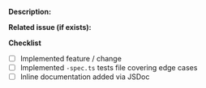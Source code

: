 **Description:**

**Related issue (if exists):**

**Checklist**

- [ ] Implemented feature / change
- [ ] Implemented `-spec.ts` tests file covering edge cases
- [ ] Inline documentation added via JSDoc
